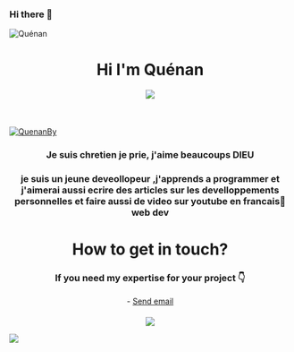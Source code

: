 ### Hi there 👋

<p align="left"> <img src="https://komarev.com/ghpvc/?username=code-oz&label=Profile%20views&color=0e75b6&style=flat" alt="Quénan" /> </p>
<h1 align="center">Hi I'm Quénan</h1>

<!-- Intro -->

<p style="margin: 15px;" align="center">
    <img src="https://readme-typing-svg.herokuapp.com?duration=2000&color=EBD41B&center=true&vCenter=true&lines=developer+fullstack;coffee+addict;vuejs+for+life">
    <!-- Social network -->
<p style="margin-top: 50px;">
    <p align="left">
        <a href="https://twitter.com/QuenanBy" target="blank"><img src="https://img.shields.io/twitter/follow/QuenanBy?logo=twitter&style=for-the-badge" alt="QuenanBy" /></a>
    <h3 align="center">Je suis chretien je prie, j'aime beaucoups DIEU </h3>
    <h3 align="center">je suis un jeune deveollopeur ,j'apprends a programmer et j'aimerai aussi ecrire des articles sur les develloppements personnelles et faire aussi de video sur youtube en francais🥖 web dev</h3>
</p>

<!-- Contact -->
<h1 align="center">How to get in touch?</h1>
<h3 align="center">If you need my expertise for your project 👇</h3>

<p align="center">
    - <a href="mailto:byasegherekenan@gmail.com">Send email</a>
    <p style='margin-bottom: 20px'>
    </p>
</p>  
<p align="center">
    <img align="center" src="https://media.giphy.com/media/z5iCvo1oCbqt7ukMQs/giphy.gif">
</p>

![](https://quotes-github-readme.vercel.app/api?type=horizontal&theme=radical)
